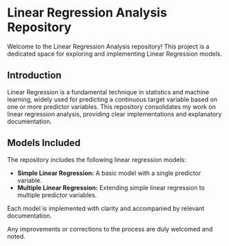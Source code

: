 # Linear Regression Analysis Repository

Welcome to the Linear Regression Analysis repository! This project is a dedicated space for exploring and implementing Linear Regression models. 

## Introduction

Linear Regression is a fundamental technique in statistics and machine learning, widely used for predicting a continuous target variable based on one or more predictor variables. This repository consolidates my work on linear regression analysis, providing clear implementations and explanatory documentation.

## Models Included

The repository includes the following linear regression models:

- **Simple Linear Regression:** A basic model with a single predictor variable.
- **Multiple Linear Regression:** Extending simple linear regression to multiple predictor variables.

Each model is implemented with clarity and accompanied by relevant documentation.

Any improvements or corrections to the process are duly welcomed and noted.
